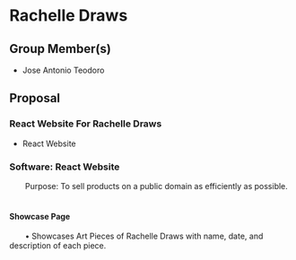 # Rachelle Draws

## Group Member(s)

- Jose Antonio Teodoro

## Proposal
### React Website For Rachelle Draws
- React Website

### Software: React Website
&emsp;&emsp;Purpose: To sell products on a public domain as efficiently as possible.
</br></br>

#### Showcase Page
&emsp;&emsp;•	Showcases Art Pieces of Rachelle Draws with name, date, and description of each piece.
</br></br>